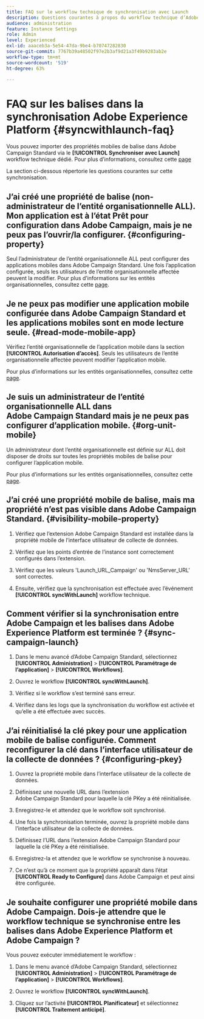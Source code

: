 ```yaml
---
title: FAQ sur le workflow technique de synchronisation avec Launch
description: Questions courantes à propos du workflow technique d’Adobe Launch
audience: administration
feature: Instance Settings
role: Admin
level: Experienced
exl-id: aaaceb3a-5e54-47da-9be4-b70747282830
source-git-commit: 7767b39a48502f97e2b3af9d21a3f49b9283ab2e
workflow-type: tm+mt
source-wordcount: '519'
ht-degree: 63%

---
```


# FAQ sur les balises dans la synchronisation Adobe Experience Platform {#syncwithlaunch-faq}

Vous pouvez importer des propriétés mobiles de balise dans Adobe Campaign Standard via le **[!UICONTROL Synchroniser avec Launch]** workflow technique dédié. Pour plus d’informations, consultez cette [page](../../administration/using/technical-workflows.md)

La section ci-dessous répertorie les questions courantes sur cette synchronisation.

## J’ai créé une propriété de balise (non-administrateur de l’entité organisationnelle ALL). Mon application est à l’état Prêt pour configuration dans Adobe Campaign, mais je ne peux pas l’ouvrir/la configurer. {#configuring-property}

Seul l’administrateur de l’entité organisationnelle ALL peut configurer des applications mobiles dans Adobe Campaign Standard. Une fois l’application configurée, seuls les utilisateurs de l’entité organisationnelle affectée peuvent la modifier. Pour plus d’informations sur les entités organisationnelles, consultez cette [page](../../administration/using/organizational-units.md).

## Je ne peux pas modifier une application mobile configurée dans Adobe Campaign Standard et les applications mobiles sont en mode lecture seule. {#read-mode-mobile-app}

Vérifiez l’entité organisationnelle de l’application mobile dans la section **[!UICONTROL Autorisation d’accès]**. Seuls les utilisateurs de l’entité organisationnelle affectée peuvent modifier l’application mobile.

Pour plus d’informations sur les entités organisationnelles, consultez cette [page](../../administration/using/organizational-units.md).

## Je suis un administrateur de l’entité organisationnelle ALL dans Adobe Campaign Standard mais je ne peux pas configurer d’application mobile. {#org-unit-mobile}

Un administrateur dont l’entité organisationnelle est définie sur ALL doit disposer de droits sur toutes les propriétés mobiles de balise pour configurer l’application mobile.

Pour plus d’informations sur les entités organisationnelles, consultez cette [page](../../administration/using/organizational-units.md).

## J’ai créé une propriété mobile de balise, mais ma propriété n’est pas visible dans Adobe Campaign Standard. {#visibility-mobile-property}

1. Vérifiez que l’extension Adobe Campaign Standard est installée dans la propriété mobile de l’interface utilisateur de collecte de données.

1. Vérifiez que les points d’entrée de l’instance sont correctement configurés dans l’extension.

1. Vérifiez que les valeurs &#39;Launch_URL_Campaign&#39; ou &#39;NmsServer_URL&#39; sont correctes.

1. Ensuite, vérifiez que la synchronisation est effectuée avec l’événement **[!UICONTROL syncWithLaunch]** workflow technique.

## Comment vérifier si la synchronisation entre Adobe Campaign et les balises dans Adobe Experience Platform est terminée ? {#sync-campaign-launch}

1. Dans le menu avancé d’Adobe Campaign Standard, sélectionnez **[!UICONTROL Administration]** > **[!UICONTROL Paramétrage de l’application]** > **[!UICONTROL Workflows]**.

1. Ouvrez le workflow **[!UICONTROL syncWithLaunch]**.

1. Vérifiez si le workflow s’est terminé sans erreur.

1. Vérifiez dans les logs que la synchronisation du workflow est activée et qu’elle a été effectuée avec succès.

## J’ai réinitialisé la clé pkey pour une application mobile de balise configurée. Comment reconfigurer la clé dans l’interface utilisateur de la collecte de données ? {#configuring-pkey}

1. Ouvrez la propriété mobile dans l’interface utilisateur de la collecte de données.

1. Définissez une nouvelle URL dans l’extension Adobe Campaign Standard pour laquelle la clé PKey a été réinitialisée.

1. Enregistrez-le et attendez que le workflow soit synchronisé.

1. Une fois la synchronisation terminée, ouvrez la propriété mobile dans l’interface utilisateur de la collecte de données.

1. Définissez l’URL dans l’extension Adobe Campaign Standard pour laquelle la clé PKey a été réinitialisée.

1. Enregistrez-la et attendez que le workflow se synchronise à nouveau.

1. Ce n’est qu’à ce moment que la propriété apparaît dans l’état **[!UICONTROL Ready to Configure]** dans Adobe Campaign et peut ainsi être configurée.

## Je souhaite configurer une propriété mobile dans Adobe Campaign. Dois-je attendre que le workflow technique se synchronise entre les balises dans Adobe Experience Platform et Adobe Campaign ?

Vous pouvez exécuter immédiatement le workflow :

1. Dans le menu avancé d’Adobe Campaign Standard, sélectionnez **[!UICONTROL Administration]** > **[!UICONTROL Paramétrage de l’application]** > **[!UICONTROL Workflows]**.

1. Ouvrez le workflow **[!UICONTROL syncWithLaunch]**.

1. Cliquez sur l’activité **[!UICONTROL Planificateur]** et sélectionnez **[!UICONTROL Traitement anticipé]**.

